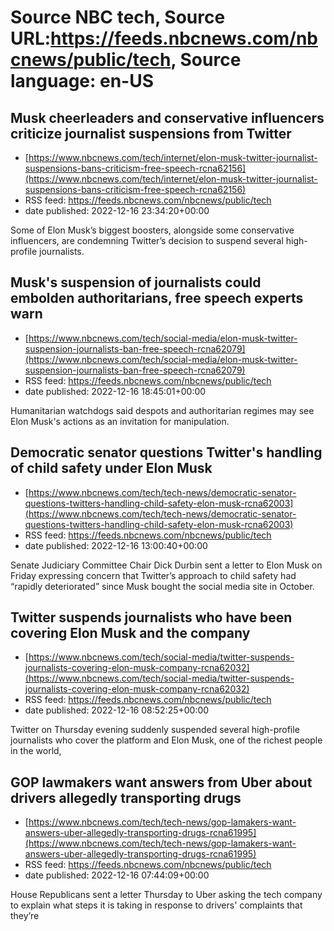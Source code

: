 # Source NBC tech, Source URL:https://feeds.nbcnews.com/nbcnews/public/tech, Source language: en-US

## Musk cheerleaders and conservative influencers criticize journalist suspensions from Twitter
 - [https://www.nbcnews.com/tech/internet/elon-musk-twitter-journalist-suspensions-bans-criticism-free-speech-rcna62156](https://www.nbcnews.com/tech/internet/elon-musk-twitter-journalist-suspensions-bans-criticism-free-speech-rcna62156)
 - RSS feed: https://feeds.nbcnews.com/nbcnews/public/tech
 - date published: 2022-12-16 23:34:20+00:00

Some of Elon Musk’s biggest boosters, alongside some conservative influencers, are condemning Twitter’s decision to suspend several high-profile journalists.

## Musk's suspension of journalists could embolden authoritarians, free speech experts warn
 - [https://www.nbcnews.com/tech/social-media/elon-musk-twitter-suspension-journalists-ban-free-speech-rcna62079](https://www.nbcnews.com/tech/social-media/elon-musk-twitter-suspension-journalists-ban-free-speech-rcna62079)
 - RSS feed: https://feeds.nbcnews.com/nbcnews/public/tech
 - date published: 2022-12-16 18:45:01+00:00

Humanitarian watchdogs said despots and authoritarian regimes may see Elon Musk's actions as an invitation for manipulation.

## Democratic senator questions Twitter's handling of child safety under Elon Musk
 - [https://www.nbcnews.com/tech/tech-news/democratic-senator-questions-twitters-handling-child-safety-elon-musk-rcna62003](https://www.nbcnews.com/tech/tech-news/democratic-senator-questions-twitters-handling-child-safety-elon-musk-rcna62003)
 - RSS feed: https://feeds.nbcnews.com/nbcnews/public/tech
 - date published: 2022-12-16 13:00:40+00:00

Senate Judiciary Committee Chair Dick Durbin sent a letter to Elon Musk on Friday expressing concern that Twitter’s approach to child safety had “rapidly deteriorated” since Musk bought the social media site in October.

## Twitter suspends journalists who have been covering Elon Musk and the company
 - [https://www.nbcnews.com/tech/social-media/twitter-suspends-journalists-covering-elon-musk-company-rcna62032](https://www.nbcnews.com/tech/social-media/twitter-suspends-journalists-covering-elon-musk-company-rcna62032)
 - RSS feed: https://feeds.nbcnews.com/nbcnews/public/tech
 - date published: 2022-12-16 08:52:25+00:00

Twitter on Thursday evening suddenly suspended several high-profile journalists who cover the platform and Elon Musk, one of the richest people in the world,

## GOP lawmakers want answers from Uber about drivers allegedly transporting drugs
 - [https://www.nbcnews.com/tech/tech-news/gop-lamakers-want-answers-uber-allegedly-transporting-drugs-rcna61995](https://www.nbcnews.com/tech/tech-news/gop-lamakers-want-answers-uber-allegedly-transporting-drugs-rcna61995)
 - RSS feed: https://feeds.nbcnews.com/nbcnews/public/tech
 - date published: 2022-12-16 07:44:09+00:00

House Republicans sent a letter Thursday to Uber asking the tech company to explain what steps it is taking in response to drivers' complaints that they’re
